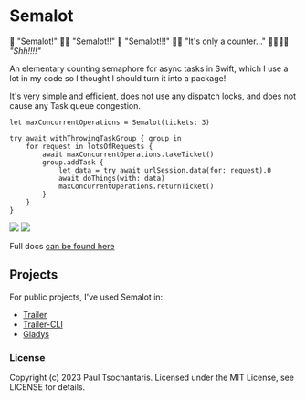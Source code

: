 # Semalot

 👨 "Semalot!"
 👨‍🦱 "Semalot!!"
 👴 "Semalot!!!"
 🤦‍♀️ "It's only a counter…"
 👨👨‍🦱👴 _"Shh!!!!"_

An elementary counting semaphore for async tasks in Swift, which I use a lot in my code so I thought I should turn it into a package!

It's very simple and efficient, does not use any dispatch locks, and does not cause any Task queue congestion.

```
let maxConcurrentOperations = Semalot(tickets: 3)

try await withThrowingTaskGroup { group in
    for request in lotsOfRequests {
        await maxConcurrentOperations.takeTicket()
        group.addTask {
            let data = try await urlSession.data(for: request).0
            await doThings(with: data)
            maxConcurrentOperations.returnTicket()
        }
    }
}
```

[![](https://img.shields.io/endpoint?url=https%3A%2F%2Fswiftpackageindex.com%2Fapi%2Fpackages%2Fptsochantaris%2Fkey-vine%2Fbadge%3Ftype%3Dswift-versions)](https://swiftpackageindex.com/ptsochantaris/key-vine) [![](https://img.shields.io/endpoint?url=https%3A%2F%2Fswiftpackageindex.com%2Fapi%2Fpackages%2Fptsochantaris%2Fkey-vine%2Fbadge%3Ftype%3Dplatforms)](https://swiftpackageindex.com/ptsochantaris/key-vine)

Full docs [can be found here](https://swiftpackageindex.com/ptsochantaris/semalot/documentation)

## Projects
For public projects, I've used Semalot in:
- [Trailer](https://github.com/ptsochantaris/trailer)
- [Trailer-CLI](https://github.com/ptsochantaris/trailer-cli)
- [Gladys](https://github.com/ptsochantaris/gladys)

### License
Copyright (c) 2023 Paul Tsochantaris. Licensed under the MIT License, see LICENSE for details.
